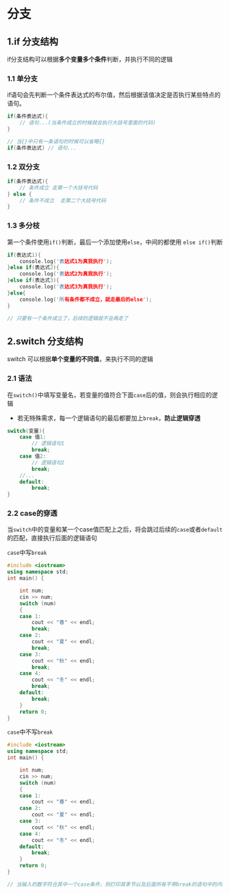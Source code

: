 # 分支

## 1.if 分支结构

if分支结构可以根据**多个变量多个条件**判断，并执行不同的逻辑

### 1.1 单分支

if语句会先判断一个条件表达式的布尔值，然后根据该值决定是否执行某些特点的语句。

```c++
if(条件表达式){
    // 语句...(当条件成立的时候就会执行大括号里面的代码)
}

// 当{}中只有一条语句的时候可以省略{}
if(条件表达式) // 语句...
```

### 1.2 双分支

```c++
if(条件表达式){
    // 条件成立 走第一个大括号代码
} else {	
    // 条件不成立  走第二个大括号代码
}
```

### 1.3 多分枝

第一个条件使用`if()`判断，最后一个添加使用`else`，中间的都使用 `else if()`判断

```c++
if(表达式1){
    console.log('表达式1为真我执行');
}else if(表达式2){
    console.log('表达式2为真我执行');
}else if(表达式3){
    console.log('表达式3为真我执行');
}else{
    console.log('所有条件都不成立，就走最后的else');
}

// 只要有一个条件成立了，后续的逻辑就不会再走了
```



## 2.switch 分支结构

switch 可以根据**单个变量的不同值**，来执行不同的逻辑

### 2.1 语法

在`switch()`中填写变量名，若变量的值符合下面`case`后的值，则会执行相应的逻辑

- 若无特殊需求，每一个逻辑语句的最后都要加上`break`，**防止逻辑穿透**

```c++
switch(变量){
    case 值1:
        // 逻辑语句1
        break;
    case 值2:
        // 逻辑语句2
        break;
    //...
    default:
        break;
}
```



### 2.2 case的穿透

当`switch`中的变量和某一个case值匹配上之后，将会跳过后续的`case`或者`default`的匹配，直接执行后面的逻辑语句

`case`中写`break`

```c++
#include <iostream>
using namespace std;
int main() {

	int num;
	cin >> num;
	switch (num)
	{
	case 1:
		cout << "春" << endl;
		break;
	case 2:
		cout << "夏" << endl;
		break;
	case 3:
		cout << "秋" << endl;
		break;
	case 4:
		cout << "冬" << endl;
		break;
	default:
		break;
	}
    return 0;
}
```

`case`中不写`break`

```c++
#include <iostream>
using namespace std;
int main() {

	int num;
	cin >> num;
	switch (num)
	{
	case 1:
		cout << "春" << endl;
	case 2:
		cout << "夏" << endl;
	case 3:
		cout << "秋" << endl;
	case 4:
		cout << "冬" << endl;
	default:
		break;
	}
    return 0;
}

// 当输入的数字符合其中一个case条件，则打印其季节以及后面所有不带break的语句中的内容
```

